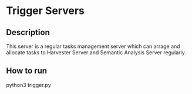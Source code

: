 # Trigger Servers
## Description
This server is a regular tasks management server which can arrage and allocate tasks to Harvester Server and Semantic Analysis Server regularly.
## How to run
python3 trigger.py